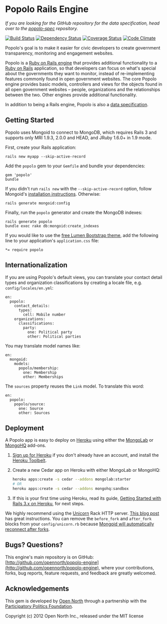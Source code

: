 # Popolo Rails Engine

*If you are looking for the GitHub repository for the data specification, head over to the [popolo-spec](https://github.com/opennorth/popolo-spec/tree/gh-pages) repository.*

[![Build Status](https://secure.travis-ci.org/opennorth/popolo-engine.png)](http://travis-ci.org/opennorth/popolo-engine)
[![Dependency Status](https://gemnasium.com/opennorth/popolo-engine.png)](https://gemnasium.com/opennorth/popolo-engine)
[![Coverage Status](https://coveralls.io/repos/opennorth/popolo/badge.png?branch=master)](https://coveralls.io/r/opennorth/popolo)
[![Code Climate](https://codeclimate.com/github/opennorth/popolo-engine.png)](https://codeclimate.com/github/opennorth/popolo-engine)

Popolo's goal is to make it easier for civic developers to create government transparency, monitoring and engagement websites.

Popolo is a [Ruby on Rails engine](http://guides.rubyonrails.org/engines.html) that provides additional functionality to a [Ruby on Rails](http://rubyonrails.org/) application, so that developers can focus on what's special about the governments they want to monitor, instead of re-implementing features commonly found in open government websites. The core Popolo engine provides basic models, controllers and views for the objects found in all open government websites – people, organizations and the relationships between the two. Other engines provide additional functionality.

In addition to being a Rails engine, Popolo is also a [data specification](http://popoloproject.com/specs/).

## Getting Started

Popolo uses Mongoid to connect to MongoDB, which requires Rails 3 and supports only MRI 1.9.3, 2.0.0 and HEAD, and JRuby 1.6.0+ in 1.9 mode.

First, create your Rails application:

    rails new myapp --skip-active-record

Add the `popolo` gem to your `Gemfile` and bundle your dependencies:

    gem 'popolo'
    bundle

If you didn't run `rails new` with the `--skip-active-record` option, follow Mongoid's [installation instructions](http://mongoid.org/en/mongoid/docs/installation.html). Otherwise:

    rails generate mongoid:config

Finally, run the `popolo` generator and create the MongoDB indexes:

    rails generate popolo
    bundle exec rake db:mongoid:create_indexes

If you would like to use the [free Lumen Bootstrap theme](http://bootswatch.com/lumen/), add the following line to your application's `application.css` file:

    *= require popolo

## Internationalization

If you are using Popolo's default views, you can translate your contact detail types and organization classifications by creating a locale file, e.g. `config/locales/en.yml`:

    en:
      popolo:
        contact_details:
          types:
            cell: Mobile number
        organizations:
          classifications:
            party:
              one: Political party
              other: Political parties

You may translate model names like:

    en:
      mongoid:
        models:
          popolo/membership:
            one: Membership
            other: Memberships

The `sources` property reuses the `Link` model. To translate this word:

    en:
      popolo:
        popolo/source:
          one: Source
          other: Sources

## Deployment

A Popolo app is easy to deploy on [Heroku](http://www.heroku.com/) using either the [MongoLab](https://addons.heroku.com/mongolab) or [MongoHQ](https://addons.heroku.com/mongohq) add-ons.

1. [Sign up for Heroku](http://api.heroku.com/signup) if you don't already have an account, and install the [Heroku Toolbelt](https://toolbelt.heroku.com/).

1. Create a new Cedar app on Heroku with either MongoLab or MongoHQ:

    ```sh
    heroku apps:create -s cedar --addons mongolab:starter
    # OR
    heroku apps:create -s cedar --addons mongohq:sandbox
    ```

1. If this is your first time using Heroku, read its guide, [Getting Started with Rails 3.x on Heroku](https://devcenter.heroku.com/articles/rails3), for next steps.

We highly recommend using the [Unicorn](http://unicorn.bogomips.org/) Rack HTTP server. [This blog post](http://blog.codeship.io/2012/05/06/Unicorn-on-Heroku.html) has great instructions. You can remove the `before_fork` and `after_fork` blocks from your `config/unicorn.rb` because [Mongoid will automatically reconnect after forks](http://mongoid.org/en/mongoid/docs/rails.html).

## Bugs? Questions?

This engine's main repository is on GitHub: [http://github.com/opennorth/popolo-engine](http://github.com/opennorth/popolo-engine), where your contributions, forks, bug reports, feature requests, and feedback are greatly welcomed.

## Acknowledgements

This gem is developed by [Open North](http://www.opennorth.ca/) through a partnership with the [Participatory Politics Foundation](http://www.participatorypolitics.org/).

Copyright (c) 2012 Open North Inc., released under the MIT license
